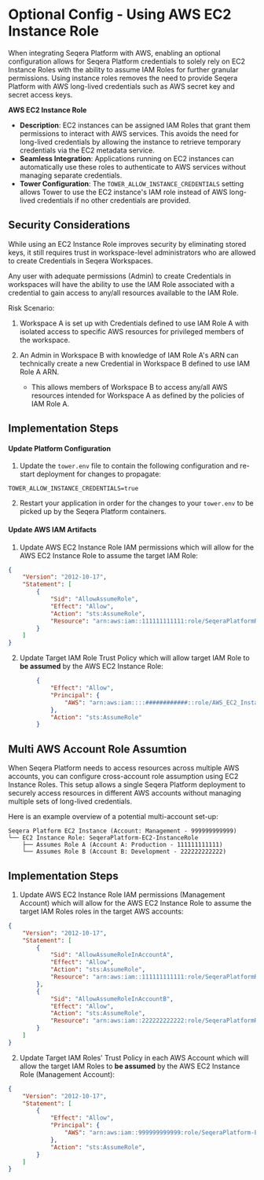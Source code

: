 # Optional Config - Using AWS EC2 Instance Role
When integrating Seqera Platform with AWS, enabling an optional configuration allows for Seqera Platform credentials to solely rely on EC2 Instance Roles with the ability to assume IAM Roles for further granular permissions. Using instance roles removes the need to provide Seqera Platform with AWS long-lived credentials such as AWS secret key and secret access keys.

**AWS EC2 Instance Role**

- **Description**: EC2 instances can be assigned IAM Roles that grant them permissions to interact with AWS services. This avoids the need for long-lived credentials by allowing the instance to retrieve temporary credentials via the EC2 metadata service.
- **Seamless Integration**: Applications running on EC2 instances can automatically use these roles to authenticate to AWS services without managing separate credentials.
- **Tower Configuration**: The `TOWER_ALLOW_INSTANCE_CREDENTIALS` setting allows Tower to use the EC2 instance's IAM role instead of AWS long-lived credentials if no other credentials are provided.

## Security Considerations 

While using an EC2 Instance Role improves security by eliminating stored keys, it still requires trust in workspace-level administrators who are allowed to create Credentials in Seqera Workspaces.

Any user with adequate permissions (Admin) to create Credentials in workspaces will have the ability to use the IAM Role associated with a credential to gain access to any/all resources available to the IAM Role. 

Risk Scenario:

1. Workspace A is set up with Credentials defined to use IAM Role A with isolated access to specific AWS resources for privileged members of the workspace.

2. An Admin in Workspace B with knowledge of IAM Role A's ARN can technically create a new Credential in Workspace B defined to use IAM Role A ARN.
    - This allows members of Workspace B to access any/all AWS resources intended for Workspace A as defined by the policies of IAM Role A.


## Implementation Steps

#### Update Platform Configuration

1. Update the `tower.env` file to contain the following configuration and re-start deployment for changes to propagate:

```
TOWER_ALLOW_INSTANCE_CREDENTIALS=true
```
2. Restart your application in order for the changes to your `tower.env` to be picked up by the Seqera Platform containers.

#### Update AWS IAM Artifacts

1. Update AWS EC2 Instance Role IAM permissions which will allow for the AWS EC2 Instance Role to assume the target IAM Role:

```json
{
    "Version": "2012-10-17",
    "Statement": [
        {
            "Sid": "AllowAssumeRole",
            "Effect": "Allow",
            "Action": "sts:AssumeRole",
            "Resource": "arn:aws:iam::111111111111:role/SeqeraPlatformRole"
        }
    ]
}
```

2. Update Target IAM Role Trust Policy which will allow target IAM Role to **be assumed** by the AWS EC2 Instance Role:

```json
        {
            "Effect": "Allow",
            "Principal": {
                "AWS": "arn:aws:iam::::############::role/AWS_EC2_Instance_Role"
            },
            "Action": "sts:AssumeRole"
        }
```

## Multi AWS Account Role Assumtion

When Seqera Platform needs to access resources across multiple AWS accounts, you can configure cross-account role assumption using EC2 Instance Roles. This setup allows a single Seqera Platform deployment to securely access resources in different AWS accounts without managing multiple sets of long-lived credentials.

Here is an example overview of a potential multi-account set-up:

    Seqera Platform EC2 Instance (Account: Management - 999999999999)
    └── EC2 Instance Role: SeqeraPlatform-EC2-InstanceRole
        ├── Assumes Role A (Account A: Production - 111111111111)
        └── Assumes Role B (Account B: Development - 222222222222)

## Implementation Steps

1. Update AWS EC2 Instance Role IAM permissions (Management Account) which will allow for the AWS EC2 Instance Role to assume the target IAM Roles roles in the target AWS accounts:

```json
{
    "Version": "2012-10-17",
    "Statement": [
        {
            "Sid": "AllowAssumeRoleInAccountA",
            "Effect": "Allow",
            "Action": "sts:AssumeRole",
            "Resource": "arn:aws:iam::111111111111:role/SeqeraPlatformRole-AccountA"
        },
        {
            "Sid": "AllowAssumeRoleInAccountB", 
            "Effect": "Allow",
            "Action": "sts:AssumeRole",
            "Resource": "arn:aws:iam::222222222222:role/SeqeraPlatformRole-AccountB"
        }
    ]
}
```

2. Update Target IAM Roles' Trust Policy in each AWS Account which will allow the target IAM Roles to **be assumed** by the AWS EC2 Instance Role (Management Account):

```json
{
    "Version": "2012-10-17",
    "Statement": [
        {
            "Effect": "Allow",
            "Principal": {
                "AWS": "arn:aws:iam::999999999999:role/SeqeraPlatform-EC2-InstanceRole"
            },
            "Action": "sts:AssumeRole",
        }
    ]
}
```